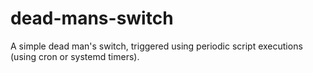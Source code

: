 # dead-mans-switch

A simple dead man's switch, triggered using periodic script executions (using cron or systemd timers).